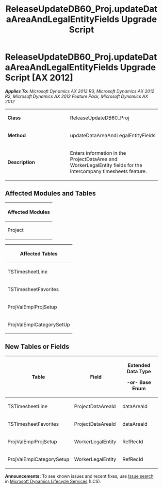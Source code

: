 ﻿---
title: ReleaseUpdateDB60_Proj.updateDataAreaAndLegalEntityFields Upgrade Script
TOCTitle: ReleaseUpdateDB60_Proj.updateDataAreaAndLegalEntityFields Upgrade Script
ms:assetid: 5330610e-35c2-7187-8588-507918101c98
ms:mtpsurl: https://msdn.microsoft.com/en-us/library/JJ685574(v=AX.60)
ms:contentKeyID: 49708266
ms.date: 05/18/2015
mtps_version: v=AX.60
---

# ReleaseUpdateDB60\_Proj.updateDataAreaAndLegalEntityFields Upgrade Script [AX 2012]


_**Applies To:** Microsoft Dynamics AX 2012 R3, Microsoft Dynamics AX 2012 R2, Microsoft Dynamics AX 2012 Feature Pack, Microsoft Dynamics AX 2012_

<table>
<colgroup>
<col style="width: 50%" />
<col style="width: 50%" />
</colgroup>
<tbody>
<tr class="odd">
<td><p><strong>Class</strong></p></td>
<td><p>ReleaseUpdateDB60_Proj</p></td>
</tr>
<tr class="even">
<td><p><strong>Method</strong></p></td>
<td><p>updateDataAreaAndLegalEntityFields</p></td>
</tr>
<tr class="odd">
<td><p><strong>Description</strong></p></td>
<td><p>Enters information in the ProjectDataArea and WorkerLegalEntity fields for the intercompany timesheets feature.</p></td>
</tr>
</tbody>
</table>


## Affected Modules and Tables

<table>
<colgroup>
<col style="width: 100%" />
</colgroup>
<thead>
<tr class="header">
<th><p>Affected Modules</p></th>
</tr>
</thead>
<tbody>
<tr class="odd">
<td><p>Project</p></td>
</tr>
</tbody>
</table>


<table>
<colgroup>
<col style="width: 100%" />
</colgroup>
<thead>
<tr class="header">
<th><p>Affected Tables</p></th>
</tr>
</thead>
<tbody>
<tr class="odd">
<td><p>TSTimesheetLine</p></td>
</tr>
<tr class="even">
<td><p>TSTimesheetFavorites</p></td>
</tr>
<tr class="odd">
<td><p>ProjValEmplProjSetup</p></td>
</tr>
<tr class="even">
<td><p>ProjValEmplCategorySetUp</p></td>
</tr>
</tbody>
</table>


## New Tables or Fields

<table>
<colgroup>
<col style="width: 33%" />
<col style="width: 33%" />
<col style="width: 33%" />
</colgroup>
<thead>
<tr class="header">
<th><p>Table</p></th>
<th><p>Field</p></th>
<th><p>Extended Data Type</p>
<p>-or- Base Enum</p></th>
</tr>
</thead>
<tbody>
<tr class="odd">
<td><p>TSTimesheetLine</p></td>
<td><p>ProjectDataAreaId</p></td>
<td><p>dataAreaId</p></td>
</tr>
<tr class="even">
<td><p>TSTimesheetFavorites</p></td>
<td><p>ProjectDataAreaId</p></td>
<td><p>dataAreaId</p></td>
</tr>
<tr class="odd">
<td><p>ProjValEmplProjSetup</p></td>
<td><p>WorkerLegalEntity</p></td>
<td><p>RefRecId</p></td>
</tr>
<tr class="even">
<td><p>ProjValEmplCategorySetup</p></td>
<td><p>WorkerLegalEntity</p></td>
<td><p>RefRecId</p></td>
</tr>
</tbody>
</table>

  
**Announcements:** To see known issues and recent fixes, use [Issue search](http://go.microsoft.com/fwlink/?linkid=389258) in [Microsoft Dynamics Lifecycle Services](http://go.microsoft.com/fwlink/?linkid=306505) (LCS).

